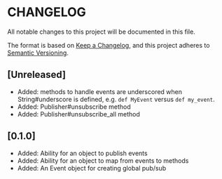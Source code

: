 # CHANGELOG

All notable changes to this project will be documented in this file.

The format is based on [Keep a Changelog](https://keepachangelog.com/en/1.0.0/),
and this project adheres to [Semantic Versioning](https://semver.org/spec/v2.0.0.html).

## [Unreleased]

- Added: methods to handle events are underscored when String#underscore is
  defined, e.g. `def MyEvent` versus `def my_event`.
- Added: Publisher#unsubscribe method
- Added: Publisher#unsubscribe_all method

## [0.1.0]

- Added: Ability for an object to publish events
- Added: Ability for an object to map from events to methods
- Added: An Event object for creating global pub/sub
